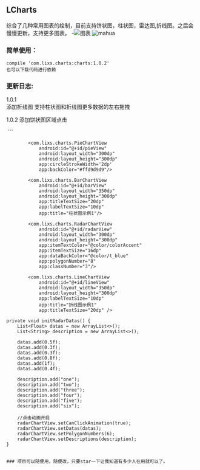  ## LCharts 

 综合了几种常用图表的绘制，目前支持饼状图，柱状图，雷达图,折线图。之后会慢慢更新，支持更多图表。
-![图表](https://github.com/teddyisme/LCharts/blob/master/gifs/c.gif "录屏")
![mahua](https://github.com/teddyisme/LCharts-android/blob/master/gifs/line.png)

### 简单使用：
    compile 'com.lixs.charts:charts:1.0.2'
    也可以下载代码进行依赖
    
 
### 更新日志:

1.0.1  
     添加折线图
     支持柱状图和折线图更多数据的左右拖拽
     
 1.0.2
     添加饼状图区域点击
           
            
 
         
         
            
  ```
  
            <com.lixs.charts.PieChartView
                android:id="@+id/pieView"
                android:layout_width="300dp"
                android:layout_height="300dp"
                app:circleStrokeWidth='2dp'
                app:backColor="#ffd9d9d9"/>
                
            <com.lixs.charts.BarChartView
                android:id="@+id/barView"
                android:layout_width="350dp"
                android:layout_height="300dp"
                app:titleTextSize="20dp"
                app:labelTextSize="10dp"
                app:title="柱状图示例1"/>

            <com.lixs.charts.RadarChartView
                android:id="@+id/radarView"
                android:layout_width="300dp"
                android:layout_height="300dp"
                app:itemTextColor="@color/colorAccent"
                app:itemTextSize="16dp"
                app:dataBackColor="@color/t_blue"
                app:polygonNumber="8"
                app:classNumber="3"/>
                
            <com.lixs.charts.LineChartView
                android:id="@+id/lineView"
                android:layout_width="350dp"
                android:layout_height="300dp"
                app:labelTextSize="10dp"
                app:title="折线图示例1"
                app:titleTextSize="20dp" />
                
    private void initRadarDatas() {
        List<Float> datas = new ArrayList<>();
        List<String> description = new ArrayList<>();

        datas.add(0.5f);
        datas.add(0.3f);
        datas.add(0.3f);
        datas.add(0.8f);
        datas.add(1f);
        datas.add(0.4f);

        description.add("one");
        description.add("two");
        description.add("three");
        description.add("four");
        description.add("five");
        description.add("six");

        //点击动画开启
        radarChartView.setCanClickAnimation(true);
        radarChartView.setDatas(datas);
        radarChartView.setPolygonNumbers(6);
        radarChartView.setDescriptions(description);
    }
```

### 项目可以随便用，随便改，只要star一下让我知道有多少人在用就可以了。

